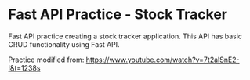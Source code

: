 # Fast API Practice - Stock Tracker

Fast API practice creating a stock tracker application.  This API has basic CRUD functionality using Fast API.

Practice modified from: https://www.youtube.com/watch?v=7t2alSnE2-I&t=1238s
